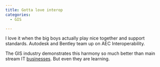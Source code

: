 ```yaml
---
title: Gotta love interop
categories:
  - GIS

---
```

I love it when the big boys actually play nice together and support standards. Autodesk and Bentley team up on AEC Interoperability.

The GIS industry demonstrates this harmony so much better than main stream IT <a href="http://microsoft.com" target="_blank">businesses</a>. But even they are learning.